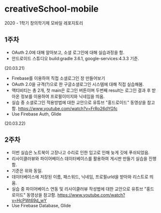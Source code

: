 # creativeSchool-mobile
2020 - 1학기 창의학기제 모바일 레포지토리

## 1주차
- OAuth 2.0에 대해 알아보고, 소셜 로그인에 대해 실습과정을 함.
- 안드로이드 스튜디오 build:gradle 3.6.1, google-services:4.3.3 기준. 

(20.03.21)

- Firebase를 이용하여 직접 소셜로그인 창 만들어보기
- OAuth 2.0을 규격(?)으로 한 구글소셜로그인 시스템에 대해 직접 실습해봄.
- 액티비티는 총 2개, 첫 main은 로그인 버튼이며 두번째 result는 로그인 결과 후 받아온 정보를 이용하여 프로필이미지와 닉네임을 띄움.
- 실습 중 소셜로그인 적용방법에 대한 교안으로 유튜브 "홍드로이드" 동영상을 참고함.
https://www.youtube.com/watch?v=FrRo26dYGfc
- Use Firebase Auth, Glide

(20.03.22)


## 2주차
- 이번 실습은 노트북이 고장나고 수리로 인한 입고로 인해 늦게 깃에 푸쉬되었음.
- 리사이클러뷰와 파이어베이스 데이터베이스를 활용하여 게시판 만들기 실습을 진행함.
- 기준은 위와 동일.
- 데이터베이스에 저장된 이름, 패스워드, 닉네임, 프로필urld을 받아와 리스트로 띄움.
- 실습 중 파이어베이스 연동 및 리사이클러뷰 작성법에 대한 교안으로 유튜브 "홍드로이드" 동영상을 참고함.
https://www.youtube.com/watch?v=HcPWt69d_wY
- Use Firebase Database, Glide